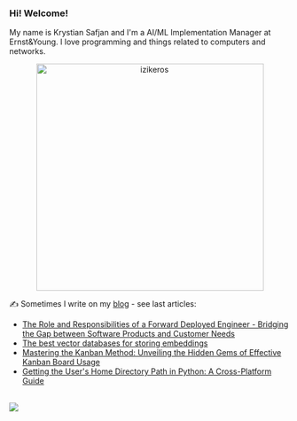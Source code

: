 ### Hi! Welcome!

<!-- INTRO -->
<p>My name is Krystian Safjan and I'm a AI/ML Implementation Manager at Ernst&Young. I love programming and things related to computers and networks.</p>

<!-- TECHNOLOGIES AND STATS -->
<center>
<!-- <p><img align="left" src="https://github-readme-stats.vercel.app/api/top-langs?username=izikeros&show_icons=true&locale=en&layout=compact" alt="izikeros" /></p> -->

<p>&nbsp;<img align="center" src="https://github-readme-stats.vercel.app/api?username=izikeros&count_private=true&show_icons=true" alt="izikeros" width="410" /></p>
</center>

<!-- MY WRITINGS -->
✍️ Sometimes I write on my [blog](http://safjan.com) - see last articles:
<!-- BLOG-POST-LIST:START -->
- [The Role and Responsibilities of a Forward Deployed Engineer - Bridging the Gap between Software Products and Customer Needs](https://www.safjan.com/the-role-and-responsibilities-of-a-forward-deployed-engineer/)
- [The best vector databases for storing embeddings](https://www.safjan.com/the-best-vector-databases-for-storing-embeddings/)
- [Mastering the Kanban Method: Unveiling the Hidden Gems of Effective Kanban Board Usage](https://www.safjan.com/mastering-kanban-method/)
- [Getting the User&#39;s Home Directory Path in Python: A Cross-Platform Guide](https://www.safjan.com/python-user-home-directory/)
<!-- BLOG-POST-LIST:END -->

<!-- TROPHY -->
<br />
<img src="https://github-profile-trophy.vercel.app/?username=izikeros&theme=nord&no-frame=true&margin-w=10&column=7" />
